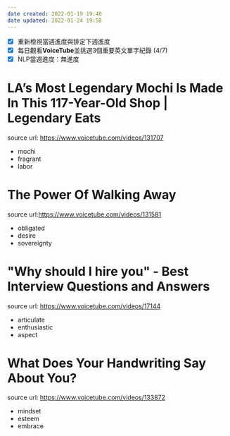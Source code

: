 ```yaml
---
date created: 2022-01-19 19:40
date updated: 2022-01-24 19:58
---
```


- [x] 重新檢視當週進度與排定下週進度
- [x] 每日觀看**VoiceTube**並挑選3個重要英文單字紀錄 (4/7)
- [x] NLP當週進度：無進度

# LA’s Most Legendary Mochi Is Made In This 117-Year-Old Shop | Legendary Eats

source url: <https://www.voicetube.com/videos/131707>

- mochi
- fragrant
- labor

# The Power Of Walking Away

source url:<https://www.voicetube.com/videos/131581>

- obligated
- desire
- sovereignty

# "Why should I hire you" - Best Interview Questions and Answers

source url: <https://www.voicetube.com/videos/17144>

- articulate
- enthusiastic
- aspect

# What Does Your Handwriting Say About You?

source url: <https://www.voicetube.com/videos/133872>

- mindset
- esteem
- embrace
